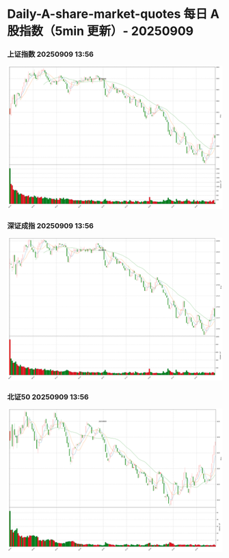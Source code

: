 
# Daily-A-share-market-quotes 每日 A 股指数（5min 更新）- 20250909

### 上证指数 20250909 13:56
![](./fig/2025/9/20250909-sh000001.png)

### 深证成指 20250909 13:56
![](./fig/2025/9/20250909-sz399001.png)

### 北证50 20250909 13:56
![](./fig/2025/9/20250909-bj899050.png)
